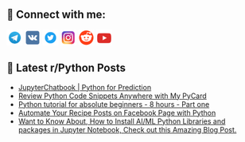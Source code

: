 ## 🔎 Connect with me:
[<img src="https://github.com/bullbesh/bullbesh/blob/main/images/Telegram.png" width="32" height="32" />](https://t.me/bullbesh)
[<img src="https://github.com/bullbesh/bullbesh/blob/main/images/VK.png" width="32" height="32" />](https://vk.com/bullbesh)
[<img src="https://github.com/bullbesh/bullbesh/blob/main/images/Twitter.png" width="32" height="32" />](https://twitter.com/bullbesh1)
[<img src="https://github.com/bullbesh/bullbesh/blob/main/images/Instagram.png" width="32" height="32" />](https://www.instagram.com/bullbesh)
[<img src="https://github.com/bullbesh/bullbesh/blob/main/images/Reddit.png" width="32" height="32" />](https://www.reddit.com/user/bullbesh)
[<img src="https://github.com/bullbesh/bullbesh/blob/main/images/YouTube.png" width="32" height="32" />](https://www.youtube.com/channel/UCtfjRs6uzgq5mfm8S06WTcg)

## 📕 Latest r/Python Posts
<!-- BLOG-POST-LIST:START -->
- [JupyterChatbook | Python for Prediction](https://www.reddit.com/r/Python/comments/176zg0j/jupyterchatbook_python_for_prediction/)
- [Review Python Code Snippets Anywhere with My PyCard](https://www.reddit.com/r/Python/comments/176yz4j/review_python_code_snippets_anywhere_with_my/)
- [Python tutorial for absolute beginners - 8 hours - Part one](https://www.reddit.com/r/Python/comments/176yfae/python_tutorial_for_absolute_beginners_8_hours/)
- [Automate Your Recipe Posts on Facebook Page with Python](https://www.reddit.com/r/Python/comments/176yc59/automate_your_recipe_posts_on_facebook_page_with/)
- [Want to Know About, How to Install AI/ML Python Libraries and packages in Jupyter Notebook, Check out this Amazing Blog Post.](https://www.reddit.com/r/Python/comments/176xwtm/want_to_know_about_how_to_install_aiml_python/)
<!-- BLOG-POST-LIST:END -->
